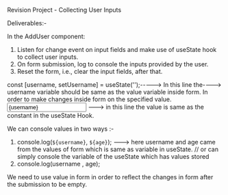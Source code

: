 Revision Project - Collecting User Inputs

Deliverables:-

In the AddUser component:
1. Listen for change event on input fields and make use of useState hook to collect user inputs.
2. On form submission, log to console the inputs provided by the user.
3. Reset the form, i.e., clear the input fields, after that.

const [username, setUsername] = useState('');-----> In this line the---->
username variable should be same as the value variable inside form. In order to make changes inside form on the specified value.
<input type='text' id='username' value={username} onChange={nameChangeHandler}/> ---> in this line
the value is same as the constant in the useState Hook.

We can console values in two ways :-
1. console.log(`${username}`, `${age}`); ---> here username and age came from the values of form which is same as variable in useState.
// or can simply console the variable of the useState which has values stored
2. console.log(username , age);

We need to use value in form in order to reflect the changes in form after the submission to be empty.
